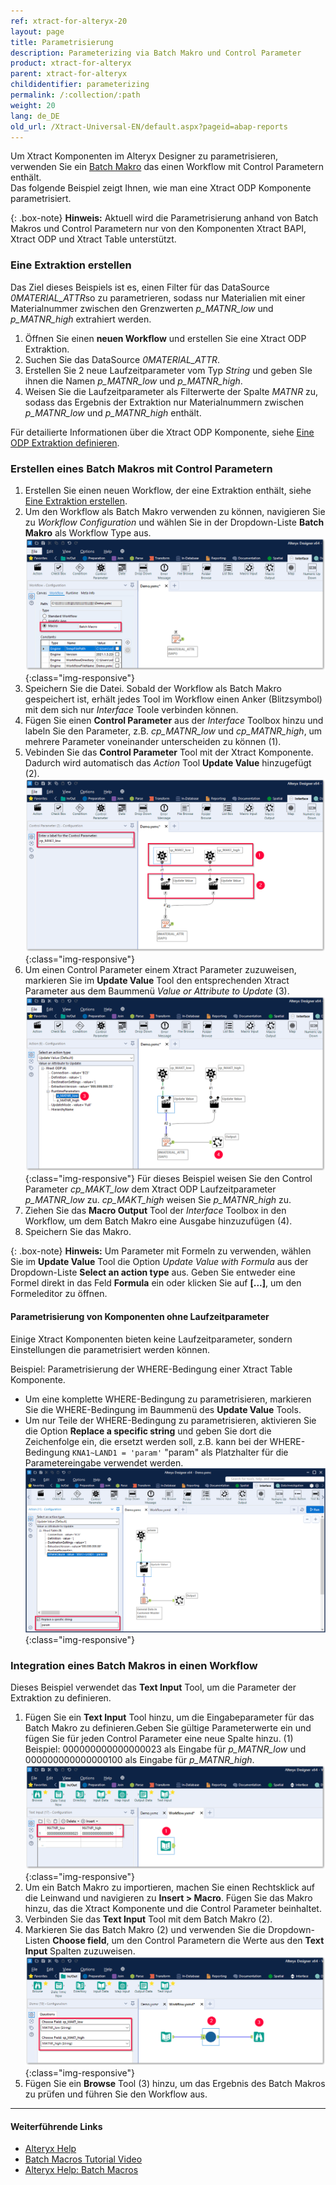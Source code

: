 ```yaml
---
ref: xtract-for-alteryx-20
layout: page
title: Parametrisierung
description: Parameterizing via Batch Makro und Control Parameter
product: xtract-for-alteryx
parent: xtract-for-alteryx
childidentifier: parameterizing
permalink: /:collection/:path
weight: 20
lang: de_DE
old_url: /Xtract-Universal-EN/default.aspx?pageid=abap-reports
---
```


Um Xtract Komponenten im Alteryx Designer zu parametrisieren, verwenden Sie ein [Batch Makro](http://downloads.alteryx.com/betawh_xnext/BatchMacro.htm) das einen Workflow mit Control Parametern enthält.<br>
Das folgende Beispiel zeigt Ihnen, wie man eine Xtract ODP Komponente parametrisiert.

{: .box-note}
**Hinweis:** Aktuell wird die Parametrisierung anhand von Batch Makros und Control Parametern nur von den Komponenten Xtract BAPI, Xtract ODP und Xtract Table unterstützt.

### Eine Extraktion erstellen
Das Ziel dieses Beispiels ist es, einen Filter für das DataSource *0MATERIAL_ATTR*so zu parametrieren, sodass nur Materialien mit einer Materialnummer zwischen den Grenzwerten *p_MATNR_low* und *p_MATNR_high* extrahiert werden.

1. Öffnen Sie einen **neuen Workflow** und erstellen Sie eine Xtract ODP Extraktion.
2. Suchen Sie das DataSource *0MATERIAL_ATTR*.
3. Erstellen Sie 2 neue Laufzeitparameter vom Typ *String* und geben SIe ihnen die Namen *p_MATNR_low* und *p_MATNR_high*.
4. Weisen Sie die Laufzeitparameter als Filterwerte der Spalte *MATNR* zu, sodass das Ergebnis der Extraktion nur Materialnummern zwischen *p_MATNR_low* und *p_MATNR_high* enthält. 

Für detailierte Informationen über die Xtract ODP Komponente, siehe [Eine ODP Extraktion definieren](./odp/odp-define).<br>

### Erstellen eines Batch Makros mit Control Parametern

1. Erstellen Sie einen neuen Workflow, der eine Extraktion enthält, siehe  [Eine Extraktion erstellen](#eine-extraktion-erstellen).
2. Um den Workflow als Batch Makro verwenden zu können, navigieren Sie zu *Workflow Configuration* und wählen Sie in der Dropdown-Liste **Batch Makro** als Workflow Type aus.<br>
![BatchMacro](/img/content/xfa/batchmakro.png){:class="img-responsive"}
3. Speichern Sie die Datei. Sobald der Workflow als Batch Makro gespeichert ist, erhält jedes Tool im Workflow einen Anker (Blitzsymbol) mit dem sich nur *Interface* Toole verbinden können.
4. Fügen Sie einen **Control Parameter** aus der *Interface* Toolbox hinzu und labeln Sie den Parameter, z.B. *cp_MATNR_low* und *cp_MATNR_high*, um mehrere Parameter voneinander unterscheiden zu können (1).
5. Vebinden Sie das **Control Parameter** Tool mit der Xtract Komponente. Dadurch wird automatisch das *Action* Tool **Update Value** hinzugefügt (2). <br>
![Workflow-Sequence](/img/content/xfa/workflow-sequence.png){:class="img-responsive"}
6. Um einen Control Parameter einem Xtract Parameter zuzuweisen, markieren Sie im **Update Value** Tool den entsprechenden Xtract Parameter aus dem Baummenü *Value or Attribute to Update* (3). 
![Workflow-Sequence2](/img/content/xfa/workflow-sequence2.png){:class="img-responsive"}
Für dieses Beispiel weisen Sie den Control Parameter *cp_MAKT_low* dem Xtract ODP Laufzeitparameter *p_MATNR_low* zu. *cp_MAKT_high* weisen Sie *p_MATNR_high* zu.
7. Ziehen Sie das **Macro Output** Tool der *Interface* Toolbox in den Workflow, um dem Batch Makro eine Ausgabe hinzuzufügen (4). 
8. Speichern Sie das Makro.

{: .box-note}
**Hinweis:** Um Parameter mit Formeln zu verwenden, wählen Sie im **Update Value** Tool die Option *Update Value with Formula* aus der Dropdown-Liste **Select an action type** aus.
Geben Sie entweder eine Formel direkt in das Feld **Formula** ein oder klicken Sie auf **[...]**, um den Formeleditor zu öffnen.

#### Parametrisierung von Komponenten ohne Laufzeitparameter

Einige Xtract Komponenten bieten keine Laufzeitparameter, sondern Einstellungen die parametrisiert werden können.

Beispiel: Parametrisierung der WHERE-Bedingung einer Xtract Table Komponente.<br>
- Um eine komplette WHERE-Bedingung zu parametrisieren, markieren Sie die WHERE-Bedingung im Baummenü des **Update Value** Tools.<br>
- Um nur Teile der WHERE-Bedingung zu parametrisieren, aktivieren Sie die Option **Replace a specific string** und geben Sie dort die Zeichenfolge ein, die ersetzt werden soll, z.B. kann bei der WHERE-Bedingung `KNA1~LAND1 = 'param'` "param" als Platzhalter für die Parametereingabe verwendet werden.
![where-clause-parameter](/img/content/xfa/table-where-parameterize.png){:class="img-responsive"}

### Integration eines Batch Makros in einen Workflow

Dieses Beispiel verwendet das **Text Input** Tool, um die Parameter der Extraktion zu definieren.

1. Fügen Sie ein **Text Input** Tool hinzu, um die Eingabeparameter für das Batch Makro zu definieren.Geben Sie gültige Parameterwerte ein und fügen Sie für jeden Control Parameter eine neue Spalte hinzu. (1)<br>
Beispiel: 000000000000000023 als Eingabe für *p_MATNR_low* und 000000000000000100 als Eingabe für *p_MATNR_high*.<br>
![Input-Text](/img/content/xfa/input-text.png){:class="img-responsive"}
2. Um ein Batch Makro zu importieren, machen Sie einen Rechtsklick auf die Leinwand und navigieren zu **Insert > Macro**. Fügen Sie das Makro hinzu, das die Xtract Komponente und die Control Parameter beinhaltet. <br>
3. Verbinden Sie das **Text Input** Tool mit dem Batch Makro (2).
4. Markieren Sie das Batch Makro (2) und verwenden Sie die Dropdown-Listen **Choose field**, um den Control Parametern die Werte aus den **Text Input** Spalten zuzuweisen.<br>
![Import-Macro](/img/content/xfa/importmacro.png){:class="img-responsive"}
5. Fügen Sie ein **Browse** Tool (3) hinzu, um das Ergebnis des Batch Makros zu prüfen und führen Sie den Workflow aus.<br>

****
#### Weiterführende Links
- [Alteryx Help](https://help.alteryx.com/20212/designer)
- [Batch Macros Tutorial Video](https://www.youtube.com/watch?v=YIAbQGQ_Hkg&t=3s)
- [Alteryx Help: Batch Macros](http://downloads.alteryx.com/betawh_xnext/BatchMacro.htm)
